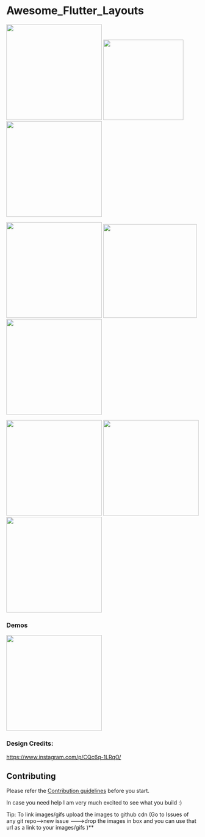 # Awesome_Flutter_Layouts
 
<p float="left;padding=10px">
  <img src="https://user-images.githubusercontent.com/31410839/53930685-3c386600-40b8-11e9-893a-acb8e22d3eb7.png" width="250" />
  <img src ="https://user-images.githubusercontent.com/31410839/66274170-67c33f00-e899-11e9-8f77-bc2a987fd6b4.gif" width="210"/>
  <img src = "https://user-images.githubusercontent.com/31410839/53930581-cf24d080-40b7-11e9-8513-c7f2f9e179db.png" width="250"/>
</p>

<p float="left;padding=10px">
  <img src="https://user-images.githubusercontent.com/31410839/53999545-cc82b380-4169-11e9-884d-cfc71a711ee5.png"  width="250" />
  <img src ="https://user-images.githubusercontent.com/31410839/53999548-ce4c7700-4169-11e9-8c0d-127a6f6ce3ff.png" width="245"/>
  <img src="https://user-images.githubusercontent.com/31410839/54543309-6f85c980-49c3-11e9-8093-643e5b88c8aa.png" width="250"/> 
</p>
<p float="left;padding=10px">
 <a href="https://github.com/maheshmnj/Awesome-Flutter-Layouts/blob/master/lib/EndDrawer.dart"><img src="https://user-images.githubusercontent.com/31410839/74084319-f89e6700-4a93-11ea-84fb-b8b228378a29.gif" target="_blank" width="250"/></a>
<a href="https://medium.com/@maheshmnj/search-as-you-type-in-flutter-e042168e6517">
<img src="https://miro.medium.com/max/580/1*bbZO52HX0Xos_2D6hW4zGQ.gif" target="_blank" width="250"/>
</a>
 <a href="https://github.com/maheshmnj/Awesome-Flutter-Layouts/blob/master/lib/multi_column_picker.dart"> <img src="https://user-images.githubusercontent.com/31410839/95657524-8c986500-0b32-11eb-802c-fd18a21f481b.gif" target="_blank" width="250"/></a>
</p>
<p float="left;padding=10px">
 
### Demos

<p float="left;padding=10px">
 <a href="https://github.com/maheshmnj/Awesome-Flutter-Layouts/tree/master/lib/demos/clock"><img src="https://user-images.githubusercontent.com/31410839/158056927-b8cc37d8-26cb-4a9b-a789-53c678670114.gif" target="_blank" width="250"/></a>
</p>

### Design Credits: 

https://www.instagram.com/p/CQc6q-1LRqO/
 
</p>

## Contributing

Please refer the [Contribution guidelines](https://github.com/maheshmnj/Awesome-Flutter-Layouts/blob/master/CONTRIBUTING.md) before you start.

In case you need help
I am very much excited to see what you build :)

Tip: To link images/gifs upload the images to github cdn (Go to Issues of any git repo-->new issue --->drop the images in box  and you can use that url as a link to your images/gifs )**

